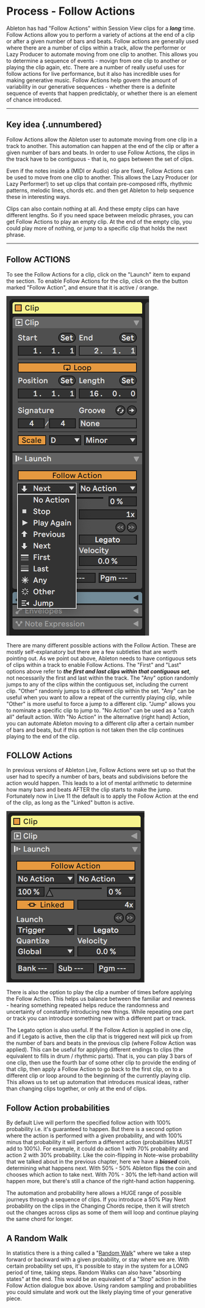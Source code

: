 # Process - Follow Actions

Ableton has had "Follow Actions" within Session View clips for a ***long*** time. Follow Actions allow you to perform a variety of actions at the end of a clip or after a given number of bars and beats. Follow actions are generally used where there are a number of clips within a track, allow the performer or Lazy Producer to automate moving from one clip to another. This allows you to determine a sequence of events - movign from one clip to another or playing the clip again, etc. There are a number of really useful uses for follow actions for live performance, but it also has incredible uses for making generative music. Follow Actions help govern the amount of variability in our generative sequences - whether there is a definite sequence of events that happen predictably, or whether there is an element of chance introduced.

------------------------------------------------------------------------

## Key idea {.unnumbered}

Follow Actions allow the Ableton user to automate moving from one clip in a track to another. This automation can happen at the end of the clip or after a given number of bars and beats. In order to use Follow Actions, the clips in the track have to be contiguous - that is, no gaps between the set of clips.

Even if the notes inside a (MIDI or Audio) clip are fixed, Follow Actions can be used to move from one clip to another. This allows the Lazy Producer (or Lazy Performer!) to set up clips that contain pre-composed riffs, rhythmic patterns, melodic lines, chords etc. and then get Ableton to help sequence these in interesting ways.

Clips can also contain nothing at all. And these empty clips can have different lengths. So if you need space between melodic phrases, you can get Follow Actions to play an empty clip. At the end of the empty clip, you could play more of nothing, or jump to a specific clip that holds the next phrase.

------------------------------------------------------------------------

## Follow ACTIONS

To see the Follow Actions for a clip, click on the "Launch" item to expand the section. To enable Follow Actions for the clip, click on the the button marked "Follow Action", and ensure that it is active / orange.

<img src="./images/Launch_Follow-Actions.png" title="Ableton Live Launch and Follow Action dialogue showing follow action options" alt="Ableton Live Launch and Follow Action dialogue showing follow action options"  />

There are many different possible actions with the Follow Action. These are mostly self-explanatory but there are a few subtleties that are worth pointing out. As we point out above, Ableton needs to have contiguous sets of clips within a track to enable Follow Actions. The "First" and "Last" options above refer to ***the first and last clips within that contiguous set***, not necessarily the first and last within the track. The "Any" option randomly jumps to any of the clips within the contiguous set, including the current clip. "Other" randomly jumps to a different clip within the set. "Any" can be useful when you want to allow a repeat of the currently playing clip, while "Other" is more useful to force a jump to a different clip. "Jump" allows you to nominate a specific clip to jump to. "No Action" can be used as a "catch all" default action. With "No Action" in the alternative (right hand) Action, you can automate Ableton moving to a different clip after a certain number of bars and beats, but if this option is not taken then the clip continues playing to the end of the clip.

## FOLLOW Actions

In previous versions of Ableton Live, Follow Actions were set up so that the user had to specify a number of bars, beats and subdivisions before the action would happen. This leads to a lot of mental arithmetic to determine how many bars and beats AFTER the clip starts to make the jump. Fortunately now in Live 11 the default is to apply the Follow Action at the end of the clip, as long as the "Linked" button is active.

<img src="./images/Launch_Follow-Actions_Linked.png" title="Ableton Live default Launch and Follow Action dialogue" alt="Ableton Live default Launch and Follow Action dialogue"  />

There is also the option to play the clip a number of times before applying the Follow Action. This helps us balance between the familiar and newness - hearing something repeated helps reduce the randomness and uncertainty of constantly introducing new things. While repeating one part or track you can introduce something new with a different part or track.

The Legato option is also useful. If the Follow Action is applied in one clip, and if Legato is active, then the clip that is triggered next will pick up from the number of bars and beats in the previous clip (where Follow Action was applied). This can be useful for applying different endings to clips (the equivalent to fills in drum / rhythmic parts). That is, you can play 3 bars of one clip, then use the fourth bar of some other clip to provide the ending of that clip, then apply a Follow Action to go back to the first clip, on to a different clip or loop around to the beginning of the currently playing clip. This allows us to set up automation that introduces musical ideas, rather than changing clips together, or only at the end of clips.

## Follow Action probabilities

By default Live will perform the specified follow action with 100% probability i.e. it's guaranteed to happen. But there is a second option where the action is performed with a given probability, and with 100% minus that probability it will perform a different action (probabilities MUST add to 100%). For example, it could do action 1 with 70% probability and action 2 with 30% probability. Like the coin-flipping in Note-wise probability that we talked about in the previous chapter, here we have a ***biased*** coin, determining what happens next. With 50% - 50% Ableton flips the coin and chooses which action to take next. With 70% - 30% the left-hand action will happen more, but there's still a chance of the right-hand action happening.

The automation and probability here allows a HUGE range of possible journeys through a sequence of clips. If you introduce a 50% Play Next probability on the clips in the Changing Chords recipe, then it will stretch out the changes across clips as some of them will loop and continue playing the same chord for longer.

## A Random Walk

In statistics there is a thing called a "[Random Walk](https://en.wikipedia.org/wiki/Random_walk "Wikipedia article on Random Walks")" where we take a step forward or backward with a given probability, or stay where we are. With certain probability set ups, it's possible to stay in the system for a LONG period of time, taking steps. Random Walks can also have "absorbing states" at the end. This would be an equivalent of a "Stop" action in the Follow Action dialogue box above. Using random sampling and probabilities you could simulate and work out the likely playing time of your generative piece.
